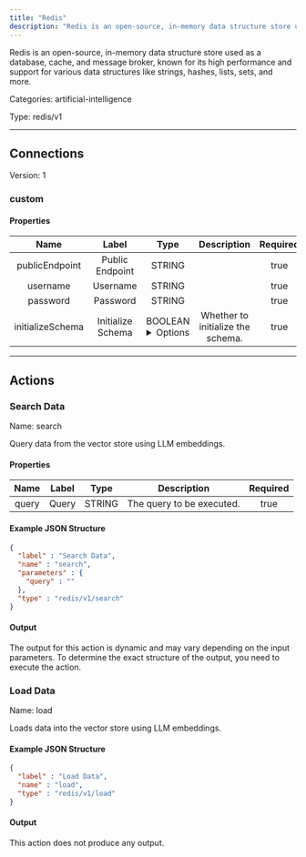 ```yaml
---
title: "Redis"
description: "Redis is an open-source, in-memory data structure store used as a database, cache, and message broker, known for its high performance and support for various data structures like strings, hashes, lists, sets, and more."
---
```


Redis is an open-source, in-memory data structure store used as a database, cache, and message broker, known for its high performance and support for various data structures like strings, hashes, lists, sets, and more.


Categories: artificial-intelligence


Type: redis/v1

<hr />



## Connections

Version: 1


### custom

#### Properties

|      Name       |      Label     |     Type     |     Description     | Required |
|:---------------:|:--------------:|:------------:|:-------------------:|:--------:|
| publicEndpoint | Public Endpoint | STRING |  | true |
| username | Username | STRING |  | true |
| password | Password | STRING |  | true |
| initializeSchema | Initialize Schema | BOOLEAN <details> <summary> Options </summary> true, false </details> | Whether to initialize the schema. | true |





<hr />



## Actions


### Search Data
Name: search

Query data from the vector store using LLM embeddings.

#### Properties

|      Name       |      Label     |     Type     |     Description     | Required |
|:---------------:|:--------------:|:------------:|:-------------------:|:--------:|
| query | Query | STRING | The query to be executed. | true |

#### Example JSON Structure
```json
{
  "label" : "Search Data",
  "name" : "search",
  "parameters" : {
    "query" : ""
  },
  "type" : "redis/v1/search"
}
```

#### Output

The output for this action is dynamic and may vary depending on the input parameters. To determine the exact structure of the output, you need to execute the action.




### Load Data
Name: load

Loads data into the vector store using LLM embeddings.

#### Example JSON Structure
```json
{
  "label" : "Load Data",
  "name" : "load",
  "type" : "redis/v1/load"
}
```

#### Output

This action does not produce any output.






